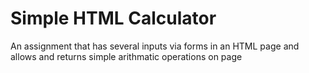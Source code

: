 Simple HTML Calculator
=========================

An assignment that has several inputs via forms in an HTML page and allows and returns simple arithmatic operations on page 